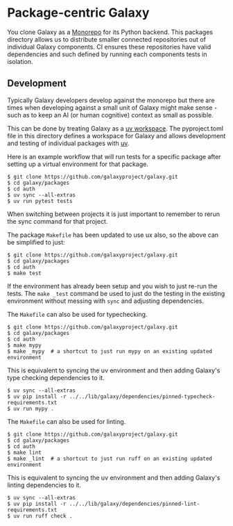 # Package-centric Galaxy

You clone Galaxy as a [Monorepo](https://en.wikipedia.org/wiki/Monorepo) for
its Python backend. This packages directory allows us to distribute smaller
connected repositories out of individual Galaxy components. CI ensures these
repositories have valid dependencies and such defined by running each 
components tests in isolation.

## Development

Typically Galaxy developers develop against the monorepo but there are times
when developing against a small unit of Galaxy might make sense - such as to 
keep an AI (or human cognitive) context as small as possible.

This can be done by treating Galaxy as a
[uv workspace](https://docs.astral.sh/uv/concepts/projects/workspaces/).
The pyproject.toml file in this directory defines a workspace for Galaxy
and allows development and testing of individual packages with
[uv](https://docs.astral.sh/uv/).

Here is an example workflow that will run tests for a specific package
after setting up a virtual environment for that package.

    $ git clone https://github.com/galaxyproject/galaxy.git
    $ cd galaxy/packages
    $ cd auth
    $ uv sync --all-extras
    $ uv run pytest tests

When switching between projects it is just important to remember
to rerun the sync command for that project.

The package ``Makefile`` has been updated to use ux also, so the above can
be simplified to just:

    $ git clone https://github.com/galaxyproject/galaxy.git
    $ cd galaxy/packages
    $ cd auth
    $ make test

If the environment has already been setup and you wish to just re-run
the tests. The ``make _test`` command be used to just do the testing in
the existing environment without messing with ``sync`` and adjusting
dependencies.

The ``Makefile`` can also be used for typechecking.

    $ git clone https://github.com/galaxyproject/galaxy.git
    $ cd galaxy/packages
    $ cd auth
    $ make mypy
    $ make _mypy  # a shortcut to just run mypy on an existing updated environment

This is equivalent to syncing the uv environment and then adding
Galaxy's type checking dependencies to it.

    $ uv sync --all-extras
    $ uv pip install -r ../../lib/galaxy/dependencies/pinned-typecheck-requirements.txt
    $ uv run mypy .

The ``Makefile`` can also be used for linting.

    $ git clone https://github.com/galaxyproject/galaxy.git
    $ cd galaxy/packages
    $ cd auth
    $ make lint
    $ make _lint  # a shortcut to just run ruff on an existing updated environment

This is equivalent to syncing the uv environment and then adding
Galaxy's linting dependencies to it.

    $ uv sync --all-extras
    $ uv pip install -r ../../lib/galaxy/dependencies/pinned-lint-requirements.txt
    $ uv run ruff check .
